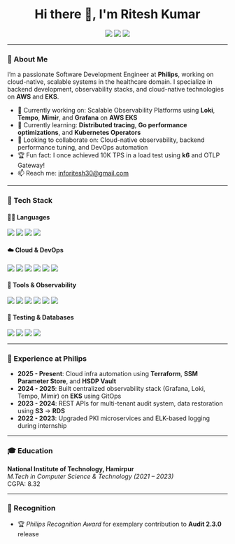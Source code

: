 <h1 align="center">Hi there 👋, I'm Ritesh Kumar</h1>
<p align="center">
  <a href="https://github.com/riteshPhilips"><img src="https://img.shields.io/github/followers/riteshPhilips?label=GitHub&style=social"></a>
  <a href="https://www.linkedin.com/in/ritesh-kumar-346016137/"><img src="https://img.shields.io/badge/-LinkedIn-blue?style=flat-square&logo=linkedin&logoColor=white"></a>
  <a href="mailto:inforitesh30@gmail.com"><img src="https://img.shields.io/badge/-Gmail-red?style=flat-square&logo=gmail&logoColor=white"></a>
</p>

---

### 💼 About Me

I’m a passionate Software Development Engineer at **Philips**, working on cloud-native, scalable systems in the healthcare domain. I specialize in backend development, observability stacks, and cloud-native technologies on **AWS** and **EKS**.

- 🔧 Currently working on: Scalable Observability Platforms using **Loki**, **Tempo**, **Mimir**, and **Grafana** on **AWS EKS**
- 🌱 Currently learning: **Distributed tracing**, **Go performance optimizations**, and **Kubernetes Operators**
- 🤝 Looking to collaborate on: Cloud-native observability, backend performance tuning, and DevOps automation
- 🏆 Fun fact: I once achieved 10K TPS in a load test using **k6** and OTLP Gateway!
- 📫 Reach me: [inforitesh30@gmail.com](mailto:inforitesh30@gmail.com)

---

### 🚀 Tech Stack

#### 👨‍💻 Languages
<p>
  <img src="https://img.shields.io/badge/Java-007396?style=flat-square&logo=java&logoColor=white"/>
  <img src="https://img.shields.io/badge/Go-00ADD8?style=flat-square&logo=go&logoColor=white"/>
  <img src="https://img.shields.io/badge/C++-00599C?style=flat-square&logo=c%2B%2B&logoColor=white"/>
  <img src="https://img.shields.io/badge/SQL-4479A1?style=flat-square&logo=mysql&logoColor=white"/>
</p>

#### ☁️ Cloud & DevOps
<p>
  <img src="https://img.shields.io/badge/AWS-232F3E?style=flat-square&logo=amazon-aws&logoColor=white"/>
  <img src="https://img.shields.io/badge/EKS-0052CC?style=flat-square&logo=kubernetes&logoColor=white"/>
  <img src="https://img.shields.io/badge/Terraform-7B42BC?style=flat-square&logo=terraform&logoColor=white"/>
  <img src="https://img.shields.io/badge/Docker-2496ED?style=flat-square&logo=docker&logoColor=white"/>
  <img src="https://img.shields.io/badge/GitHub%20Actions-2088FF?style=flat-square&logo=github-actions&logoColor=white"/>
  <img src="https://img.shields.io/badge/ArgoCD-ef7b4d?style=flat-square&logo=argo&logoColor=white"/>
</p>

#### 🧰 Tools & Observability
<p>
  <img src="https://img.shields.io/badge/Grafana-F46800?style=flat-square&logo=grafana&logoColor=white"/>
  <img src="https://img.shields.io/badge/Loki-000000?style=flat-square&logo=grafana-loki&logoColor=white"/>
  <img src="https://img.shields.io/badge/Tempo-000000?style=flat-square&logo=grafana-tempo&logoColor=white"/>
  <img src="https://img.shields.io/badge/Mimir-000000?style=flat-square&logo=grafana-mimir&logoColor=white"/>
  <img src="https://img.shields.io/badge/Prometheus-E6522C?style=flat-square&logo=prometheus&logoColor=white"/>
  <img src="https://img.shields.io/badge/k6-7D64FF?style=flat-square&logo=k6&logoColor=white"/>
</p>

#### 🧪 Testing & Databases
<p>
  <img src="https://img.shields.io/badge/PostgreSQL-336791?style=flat-square&logo=postgresql&logoColor=white"/>
  <img src="https://img.shields.io/badge/MySQL-4479A1?style=flat-square&logo=mysql&logoColor=white"/>
  <img src="https://img.shields.io/badge/DynamoDB-4053D6?style=flat-square&logo=amazon-dynamodb&logoColor=white"/>
  <img src="https://img.shields.io/badge/JUnit5-25A162?style=flat-square&logo=java&logoColor=white"/>
</p>

---

### 🏢 Experience at Philips

- **2025 - Present**: Cloud infra automation using **Terraform**, **SSM Parameter Store**, and **HSDP Vault**
- **2024 - 2025**: Built centralized observability stack (Grafana, Loki, Tempo, Mimir) on **EKS** using GitOps
- **2023 - 2024**: REST APIs for multi-tenant audit system, data restoration using **S3** → **RDS**
- **2022 - 2023**: Upgraded PKI microservices and ELK-based logging during internship

---

### 🎓 Education

**National Institute of Technology, Hamirpur**  
*M.Tech in Computer Science & Technology (2021 – 2023)*  
CGPA: 8.32

---

### 🏅 Recognition

- 🏆 *Philips Recognition Award* for exemplary contribution to **Audit 2.3.0** release

